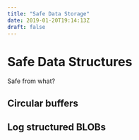 ```yaml
---
title: "Safe Data Storage"
date: 2019-01-20T19:14:13Z
draft: false
---
```


# Safe Data Structures
Safe from what?

## Circular buffers

## Log structured BLOBs



